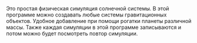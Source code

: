 Это простая физическая симуляция солнечной системы. В этой программе можно создавать любые системы гравитационных объектов. 
Удобное добавление при помощи рогатки планеты различной массы. 
Также каждая симуляции в этой программе записываются и потом можно будет посмотреть повтор симуляции.
